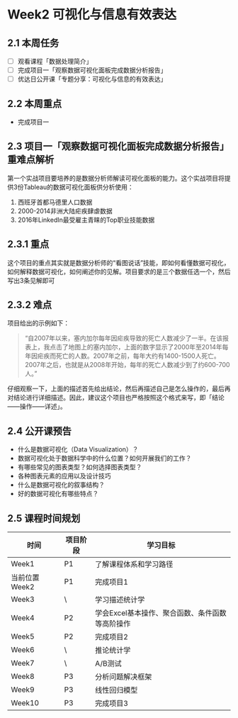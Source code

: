 # Week2 可视化与信息有效表达
## 2.1 本周任务

  - [ ] 观看课程「数据处理简介」
  - [ ] 完成项目一「观察数据可视化面板完成数据分析报告」
  - [ ] 优达日公开课「专题分享：可视化与信息的有效表达」

## 2.2 本周重点
  - 完成项目一

## 2.3 项目一「观察数据可视化面板完成数据分析报告」重难点解析
第一个实战项目要培养的是数据分析师解读可视化面板的能力。这个实战项目将提供3份Tableau的数据可视化面板供分析使用：

1. 西班牙首都马德里人口数据
2. 2000-2014非洲大陆疟疾肆虐数据
3. 2016年LinkedIn最受雇主青睐的Top职业技能数据

## 2.3.1 重点

这个项目的重点其实就是数据分析师的“看图说话”技能，即如何看懂数据可视化，如何解释数据可视化，如何阐述你的见解。项目要求的是三个数据任选一个，然后写出3条见解即可

## 2.3.2 难点
项目给出的示例如下：
> “自2007年以来，塞内加尔每年因疟疾导致的死亡人数减少了一半。在该报表上，我点击了地图上的塞内加尔，上面的数字显示了2000年至2014年每年因疟疾而死亡的人数。2007年之前，每年大约有1400-1500人死亡。2007年之后，也就是从2008年开始，每年的死亡人数减少到了约600-700人。”

仔细观察一下，上面的描述首先给出结论，然后再描述自己是怎么操作的，最后再对结论进行详细描述。因此，建议这个项目也严格按照这个格式来写，即「结论——操作——详述」。

## 2.4 公开课预告
 - 什么是数据可视化（Data Visualization）？
 - 数据可视化处于数据科学中的什么位置？如何开展我们的工作？
 - 有哪些常见的图表类型？如何选择图表类型？
 - 各种图表元素的应用以及设计技巧
 - 什么是数据可视化的叙事结构？
 - 好的数据可视化有哪些特点？

## 2.5 课程时间规划

时间|项目阶段|学习目标
---|---|---
Week1| P1|了解课程体系和学习路径
当前位置Week2|P1|完成项目1
Week3|\ |学习描述统计学
Week4|P2|学会Excel基本操作、聚合函数、条件函数等高阶操作
Week5|P2|完成项目2
Week6|\ |推论统计学
Week7|\ |A/B测试
Week8|P3|分析问题解决框架
Week9|P3|线性回归模型
Week10|P3|完成项目3
